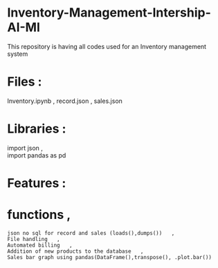 # Inventory-Management-Intership-AI-Ml
This repository is having all codes used for an Inventory management system 

# Files :
  Inventory.ipynb   ,
	record.json   ,
	sales.json   
  
# Libraries :
  import json   ,  
	import pandas as pd
  
# Features :
  # functions  ,
	json no sql for record and sales (loads(),dumps())   ,
	File handling   ,
	Automated billing   ,
	Addition of new products to the database   ,
	Sales bar graph using pandas(DataFrame(),transpose(), .plot.bar())   
   
   
